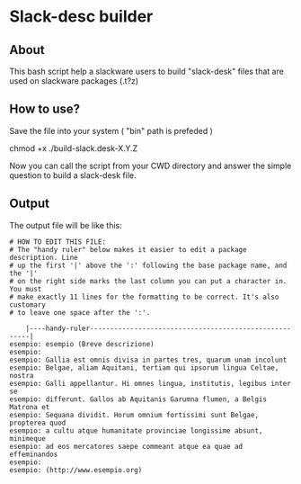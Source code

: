 Slack-desc builder
==================

About
-----

This bash script help a slackware users to build "slack-desk" files that are used on slackware packages (.t?z)

How to use?
-----------

Save the file into your system ( "bin" path is prefeded )

chmod +x ./build-slack.desk-X.Y.Z

Now you can call the script from your CWD directory and answer the simple question to build a slack-desk file.

Output
------

The output file will be like this:

	# HOW TO EDIT THIS FILE:
	# The "handy ruler" below makes it easier to edit a package description. Line
	# up the first '|' above the ':' following the base package name, and the '|' 
	# on the right side marks the last column you can put a character in. You must
	# make exactly 11 lines for the formatting to be correct. It's also customary
	# to leave one space after the ':'.

       	|----handy-ruler-------------------------------------------------------|
	esempio: esempio (Breve descrizione)
	esempio:
	esempio: Gallia est omnis divisa in partes tres, quarum unam incolunt
	esempio: Belgae, aliam Aquitani, tertiam qui ipsorum lingua Celtae, nostra
	esempio: Galli appellantur. Hi omnes lingua, institutis, legibus inter se
	esempio: differunt. Gallos ab Aquitanis Garumna flumen, a Belgis Matrona et
	esempio: Sequana dividit. Horum omnium fortissimi sunt Belgae, propterea quod
	esempio: a cultu atque humanitate provinciae longissime absunt, minimeque
	esempio: ad eos mercatores saepe commeant atque ea quae ad effeminandos
	esempio:
	esempio: (http://www.esempio.org)

